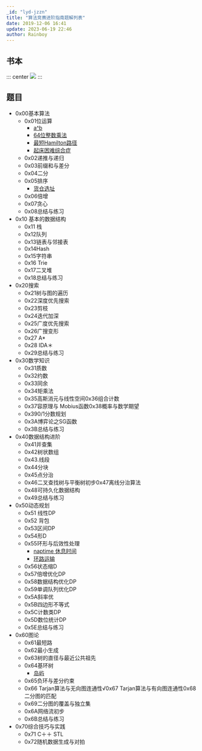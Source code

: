 ```yaml
---
_id: "lyd-jzzn"
title: "算法竞赛进阶指南题解列表"
date: 2019-12-06 16:41
update: 2023-06-19 22:46
author: Rainboy
---
```


## 书本

::: center
[![](https://i.loli.net/2020/05/11/d4AEwuYH3tZRFJX.jpg)](https://book.douban.com/subject/30136932/)
:::

## 题目

- 0x00基本算法
    - 0x01位运算
      - [a^b](../../acwing/89/1.md)
      - [64位整数乘法](../../acwing/90/1.md)
      - [最短Hamilton路径](../../acwing/91/1.md)
      - [起床困难综合症](../../acwing/998/1.md)
    - 0x02递推与递归
    - 0x03前缀和与差分
    - 0x04二分
    - 0x05排序
      - [货仓选址](../../acwing/104/1.md)
    - 0x06倍增
    - 0x07贪心
    - 0x08总结与练习
- 0x10 基本的数据结构
    - 0x11 栈
    - 0x12队列
    - 0x13链表与邻接表
    - 0x14Hash
    - 0x15字符串
    - 0x16 Trie
    - 0x17二叉堆
    - 0x18总结与练习
- 0x20搜索
    - 0x21树与图的遍历
    - 0x22深度优先搜索
    - 0x23剪枝
    - 0x24迭代加深
    - 0x25广度优先搜索
    - 0x26广搜变形
    - 0x27 A*
    - 0x28 IDA＊
    - 0x29总结与练习
- 0x30数学知识
    - 0x31质数
    - 0x32约数
    - 0x33同余
    - 0x34矩乘法
    - 0x35高斯消元与线性空间0x36组合计数
    - 0x37容原理与 Mobius函数0x38概率与数学期望
    - 0x390/1分数规划
    - 0x3A博弈论之SG函数
    - 0x3B总结与练习
- 0x40数据结构进阶
  - 0x41并查集
  - 0x42树状数组
  - 0x43.线段
  - 0x44分块
  - 0x45点分治
  - 0x46二叉查找树与平衡树初步0x47离线分治算法
  - 0x48可持久化数据结构
  - 0x49总结与练习
- 0x50动态规划
    - 0x51 线性DP
    - 0x52 背包
    - 0x53区间DP
    - 0x54形D
    - 0x55环形与后效性处理
      - [naptime 休息时间](../../acwing/288/1.md)
      - [环路运输](../../acwing/289/1.md)
    - 0x56状态缩D
    - 0x57倍增优化DP
    - 0x58数据结构优化DP
    - 0x59单调队列优化DP
    - 0x5A斜率优
    - 0x5B四边形不等式
    - 0x5C计数类DP
    - 0x5D数位统计DP
    - 0x5E总结与练习
- 0x60图论
    - 0x61最短路
    - 0x62最小生成
    - 0x63树的直径与最近公共祖先
    - 0x64基环树
      - [岛屿](../../acwing/358/1.md)
    - 0x65负环与差分约束
    - 0x66 Tarjan算法与无向图连通性√0x67 Tarjan算法与有向图连通性0x68二分图的匹配
    - 0x69二分图的覆盖与独立集
    - 0x6A网络流初步
    - 0x6B总结与练习
- 0x70综合技巧与实践
    - 0x71 C＋＋ STL
    - 0x72随机数据生成与对拍

